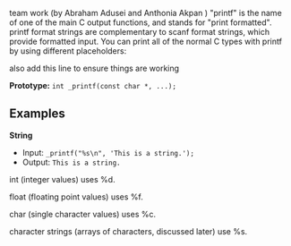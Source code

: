 team work (by Abraham Adusei and Anthonia Akpan )
"printf" is the name of one of the main C output functions, and stands for "print formatted".
printf format strings are complementary to scanf format strings, which provide formatted input.
You can print all of the normal C types with printf by using different placeholders:

also add this line to ensure things are working 

**Prototype:** `int _printf(const char *, ...);`

## Examples

**String**

- Input: `_printf("%s\n", 'This is a string.');`
- Output: `This is a string.`

int (integer values) uses %d.

float (floating point values) uses %f.

char (single character values) uses %c.

character strings (arrays of characters, discussed later) use %s.
